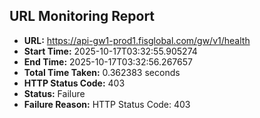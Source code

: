 ## URL Monitoring Report

- **URL:** https://api-gw1-prod1.fisglobal.com/gw/v1/health
- **Start Time:** 2025-10-17T03:32:55.905274
- **End Time:** 2025-10-17T03:32:56.267657
- **Total Time Taken:** 0.362383 seconds
- **HTTP Status Code:** 403
- **Status:** Failure
- **Failure Reason:** HTTP Status Code: 403
